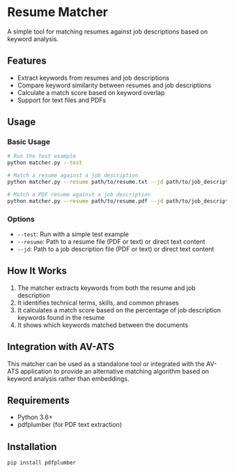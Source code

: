 # Resume Matcher

A simple tool for matching resumes against job descriptions based on keyword analysis.

## Features

- Extract keywords from resumes and job descriptions
- Compare keyword similarity between resumes and job descriptions
- Calculate a match score based on keyword overlap
- Support for text files and PDFs

## Usage

### Basic Usage

```bash
# Run the test example
python matcher.py --test

# Match a resume against a job description
python matcher.py --resume path/to/resume.txt --jd path/to/job_description.txt

# Match a PDF resume against a job description
python matcher.py --resume path/to/resume.pdf --jd path/to/job_description.txt
```

### Options

- `--test`: Run with a simple test example
- `--resume`: Path to a resume file (PDF or text) or direct text content
- `--jd`: Path to a job description file (PDF or text) or direct text content

## How It Works

1. The matcher extracts keywords from both the resume and job description
2. It identifies technical terms, skills, and common phrases
3. It calculates a match score based on the percentage of job description keywords found in the resume
4. It shows which keywords matched between the documents

## Integration with AV-ATS

This matcher can be used as a standalone tool or integrated with the AV-ATS application to provide an alternative matching algorithm based on keyword analysis rather than embeddings.

## Requirements

- Python 3.6+
- pdfplumber (for PDF text extraction)

## Installation

```bash
pip install pdfplumber
```
